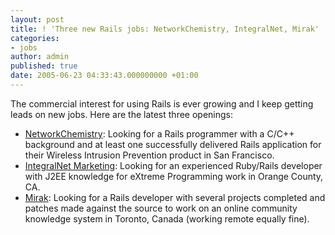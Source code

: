 ```yaml
---
layout: post
title: ! 'Three new Rails jobs: NetworkChemistry, IntegralNet, Mirak'
categories:
- jobs
author: admin
published: true
date: 2005-06-23 04:33:43.000000000 +01:00
---
```

<p>The commercial interest for using Rails is ever growing and I keep getting leads on new jobs. Here are the latest three openings:</p>
<ul>
	<li><a href="http://www.networkchemistry.com/company/rubyposition.php">NetworkChemistry</a>: Looking for a Rails programmer with a C/C++ background and at least one successfully delivered Rails application for their Wireless Intrusion Prevention product in San Francisco.</li>
	<li><a href="http://www.integralnet.com/jobs/ruby_programmer.html">IntegralNet Marketing</a>: Looking for an experienced Ruby/Rails developer with J2EE knowledge for eXtreme Programming work in Orange County, CA.</li>
	<li><a href="http://www3.sympatico.ca/peter.emond/mirakjobopportunity.html">Mirak</a>: Looking for a Rails developer with several projects completed and patches made against the source to work on an online community knowledge system in Toronto, Canada (working remote equally fine).</li>
</ul>